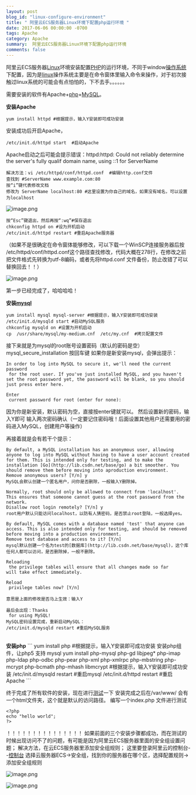 ```yaml
---
layout: post
blog_id: "linux-configure-environment"
title: " 阿里云ECS服务器Linux环境下配置php运行环境 "
date: 2017-06-06 00:00:00 -0700
tags: Apache
category: Apache
summary:  阿里云ECS服务器Linux环境下配置php运行环境
comments: false
---
```


阿里云ECS服务器[Linux](http://lib.csdn.net/base/linux)环境安装配置[PHP](http://lib.csdn.net/base/php)的运行环境，不同于window[操作系统](http://lib.csdn.net/base/operatingsystem)下配置，因为是[linux](http://lib.csdn.net/base/linux)操作系统主要是在命令窗体里输入命令来操作，对于初次接触过linux系统的可能会有点怕怕的，下不去手。。。。。。

需要安装的软件有Apache+[php](http://lib.csdn.net/base/php)+[MySQL](http://lib.csdn.net/base/mysql)。

<strong>安装Apache</strong>
```
yum install httpd #根据提示，输入Y安装即可成功安装
```
安装成功后开启Apache，
```
/etc/init.d/httpd start  #启动Apache
```
Apache启动之后可能会提示错误：httpd:httpd: Could not reliably determine the server's fully qualif domain name, using ::1 for ServerName
```
解决方法：vi /etc/httpd/conf/httpd.conf  #编辑http.conf文件
查找到 #ServerName www.example.com:80
按“i”键代表修改文档
修改为 ServerName localhost:80 #这里设置为你自己的域名，如果没有域名，可以设置为localhost
```

![image.png](http://upload-images.jianshu.io/upload_images/6673460-43f9e4ab41b8a165.png?imageMogr2/auto-orient/strip%7CimageView2/2/w/1240)
```
按“Esc”键退出，然后再按“:wq”#保存退出
chkconfig httpd on #设为开机启动
/etc/init.d/httpd restart #重启Apache服务器
```
（如果不是很确定在命令窗体能够修改，可以下载一个WinSCP连接服务器后按 /etc/httpd/conf/httpd.conf这个路径查找修改，代码大概在278行，在修改之前把文件格式先转换为utf-8编码，或者先将httpd.conf 文件备份，防止改错了可以替换回去！！）


![image.png](http://upload-images.jianshu.io/upload_images/6673460-5c9a87a6c74eb439.png?imageMogr2/auto-orient/strip%7CimageView2/2/w/1240)

第一步已经完成了，哈哈哈哈！


<strong>**安装[mysql](http://lib.csdn.net/base/mysql)**</strong>
```
yum install mysql mysql-server #根据提示，输入Y安装即可成功安装
/etc/init.d/mysqld start #启动MySQL服务
chkconfig mysqld on #设置为开机启动
cp  /usr/share/mysql/my-medium.cnf  /etc/my.cnf  #拷贝配置文件
```
接下来就是为mysql的root账号设置密码（默认的密码是空）
mysql_secure_installation 按回车键
如果你是新安装mysql，会弹出提示：
```
In order to log into MySQL to secure it, we'll need the current password
 for the root user. If you've just installed MySQL, and you haven't set the root password yet, the password will be blank, so you should just press enter here.

Enter
 current password for root (enter for none):
```
因为你是新安装，默认密码为空，直接按enter键就可以。
然后设置新的密码，输入Y即可
输入两次密码确认（一定要记住密码哦！后面设置其他用户还需要用的密码进入MySQL，创建用户等操作）

再接着就是会有若干个提示：
```
By default, a MySQL installation has an anonymous user, allowing anyone to log into MySQL without having to have a user account created for them. This is intended only for testing, and to make the installation [Go](http://lib.csdn.net/base/go) a bit smoother. You should remove them before moving into aproduction environment.
Remove anonymous users? [Y/n] y
MySQL会默认创建一个匿名用户，问你是否删除，一般输入Y删除掉。
```

```
Normally, root should only be allowed to connect from 'localhost'. This ensures that someone cannot guess at the root password from the network.
Disallow root login remotely? [Y/n] y
root用户默认只能访问localhost，以防有人猜密码，是否禁止root登陆，一般选择yes。
```
```
By default, MySQL comes with a database named 'test' that anyone can access. This is also intended only for testing, and should be removed before moving into a production environment.
Remove test database and access to it? [Y/n] 
mysql默认创建一个名为test的[数据库](http://lib.csdn.net/base/mysql)，这个库任何人都可以访问，是否删除掉，一般不删除。
```
```
Reloading
 the privilege tables will ensure that all changes made so far 
will take effect immediately.

Reload
 privilege tables now? [Y/n] 

意思是上面的修改是否马上生效：输入Y
```
```
最后会出现：Thanks
 for using MySQL!
MySQL密码设置完成，重新启动MySQL：
/etc/init.d/mysqld restart #重启MySQL服务
```

<br>
<strong>安装php</strong>
```
yum install php #根据提示，输入Y安装即可成功安装
安装php组件，让php5 支持 mysql
yum install php-mysql php-gd libjpeg* php-imap php-ldap php-odbc php-pear php-xml php-xmlrpc php-mbstring php-mcrypt php-bcmath php-mhash libmcrypt  #根据提示，输入Y安装即可成功安装
/etc/init.d/mysqld restart #重启mysql
/etc/init.d/httpd restart #重启Apache
```

终于完成了所有软件的安装，现在进行[测试](http://lib.csdn.net/base/softwaretest)一下
安装完成之后在/var/www/ 会有一个html文件夹，这个就是默认的访问路径。
编写一个index.php 文件进行测试
```
<?php
echo "hello world";
?>
```
！！！！！！！！！！！！！！！
如果前面的三个安装步骤都成功，而在测试的时候出现访问不了的问题，有可能是因为阿里云ECS服务器里面的安全组设置问题；
解决方法，在云ECS服务器里添加安全组规则；
这里要登录阿里云的控制台--[控制台](https://www.aliyun.com/)
选择云服务器ECS->安全组，找到你的服务器在哪个区，选择配置规则->添加安全组规则

![image.png](http://upload-images.jianshu.io/upload_images/6673460-82b179388d32b9cc.png?imageMogr2/auto-orient/strip%7CimageView2/2/w/1240)


![image.png](http://upload-images.jianshu.io/upload_images/6673460-cc356ef0b1111470.png?imageMogr2/auto-orient/strip%7CimageView2/2/w/1240)